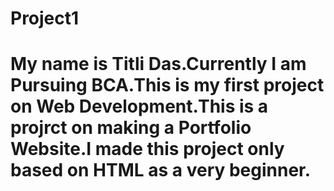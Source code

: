 # Project1
# My name is Titli Das.Currently I am Pursuing BCA.This is my first project on Web Development.This is a projrct on making a Portfolio Website.I made this project only based on HTML as a very beginner.
